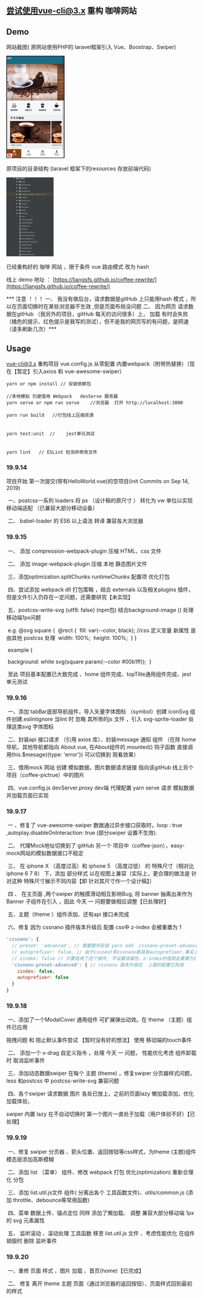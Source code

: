 ## 尝试使用vue-cli@3.x 重构 咖啡网站

## Demo

网站截图( 原网站使用PHP的 laravel框架引入 Vue、Boostrap、Swiper)

![coffee](/img/coffee.jpg)



原项目的目录结构 (laravel 框架下的resources 存放前端代码)

![coffee-directory](/img/coffee-directory.jpg)



已经重构好的 咖啡 网站  ，限于条件   vue 路由模式 改为  hash  

线上  demo   地址 ： [https://liangsfs.github.io/coffee-rewrite/](https://liangsfs.github.io/coffee-rewrite/)

***  注意 ！！！ 一、 我没有做后台，请求数据是gitHub 上只能用hash 模式 ，所以在页面切换时在某些浏览器不生效 ,但是页面布局没问题               二、 因为网页 请求数据在gitHub （我另外的项目，gitHub 每天的访问很多）上， 加载 有时会失败（橘色的提示、红色提示是我写的测试），但不是我的网页写的有问题，是网速 （请多刷新几次）***

 

## Usage

vue-cli@3.x 重构项目 vue.config.js 从零配置 内置webpack（附带热替换）（现在【暂定】引入axios 和 vue-awesome-swiper）

```
yarn or npm install // 安装依赖包

//本地模拟 仍是借用 Webpack   devServe 服务器   
yarn serve or npm run serve    //浏览器  打开 http://localhost:3000

yarn run build   //打包线上压缩资源 


yarn test:unit  //    jest单元测试


yarn lint   // ESLint 检测并修改文件
```

 

### 19.9.14     

  项目开始  第一次提交(带有HelloWorld.vue)的空项目(init   Commits on Sep 14, 2019)

​        一、postcss一系列 loaders  将  px  （设计稿的原尺寸 ） 转化为 vw  单位以实现 移动端适配  （已兼容大部分移动设备）

​        二、 babel-loader 的 ES6 以上语法 转译 兼容各大浏览器



### 19.9.15  

​               一、 添加  compression-webpack-plugin 压缩  HTML、css 文件

​                二、 添加 image-webpack-plugin 压缩 本地 静态图片文件

​                三、添加optimization.splitChunks    runtimeChunks 配置项  优化打包

​                四、尝试添加 webpack dll 打包策略 ，结合 externals 以及相关plugins 插件，但是文件引入仍存在一定问题，还需要研究【未实现】

​                五、postcss-write-svg {utf8: false} (npm包) 结合background-image () 处理 移动端1px问题

​                        e.g.  @svg square {
​                                             @rect {
​                                                 fill: var(--color, black);   //css  定义变量 新属性  是由其他 postcss 处理
​                                                 width: 100%;
​                                                height: 100%;
​                                              } 
​                                   }

​                        example {

​                                  background: white svg(square param(--color #00b1ff));
​                         }

​                        至此  项目基本配置已大致完成 、home  组件完成、topTitle通用组件完成、jest 单元测试 



### 19.9.16  

​                    一、添加 tabBar底部导航组件，导入矢量字体图标 （symbol）创建 iconSvg 组件创建.eslintignore  当lint 时 忽略  其所带的js 文件 ，引入 svg-sprite-loader 处理这类svg 字体图标

​                    二、封装api  接口请求 （引用 axios 库）、封装message 通知 组件 （在除 home 导航，其他导航都指向 About.vue,  在About组件的 mounted() 钩子函数 直接调用this.$mesage({type: 'error'})   可以切换到 观看效果）

​                   三、借用mock 网站 创建 模拟数据，图片数据请求链接 指向该gitHub 线上另个项目（coffee-pictrue）中的图片              

​                   四、vue.config.js devServer.proxy dev端 代理配置 yarn serve  请求 模拟数据并加载页面已实现



### 19.9.17    

​                 一 、修复了 vue-awesome-swiper  数据通过异步接口获取时，loop : true ,autoplay.disableOnInteraction: true (部分swiper 设置不生效).

​                 二、 代理Mock地址切换到了 gitHub 另一个 项目中（coffee-json），easy-mock网站的模拟数据接口不稳定 

​                 三、 在 iphone X （高度过高）和 iphone 5 （高度过低） 的 特殊尺寸（相对比 iphone 6 7 8）  下，添加 部分样式 以在视图上兼容（实际上，更合理的做法是 针对这种 特殊尺寸展示不同内容【即 针对其尺寸作一个设计稿】）

​                四 、 在主页面 ,两个swiper 的触摸滑动相互影响Bug, 将 banner 抽离出来作为Banner 子组件在引入 ，因此 今天  一 问题要做相应调整【已处理好】

​                五、主题（theme ）组件添加、还有api 接口未完成 

​                六、修复 因为 cssnano 插件版本升级后 配置       css中  z-index  会被重置为 1 

```javascript
'cssnano': {
  // preset: 'advanced', // 需要额外安装 yarn add  cssnano-preset-advanced --dev
  // autoprefixer: false, // 由于cssnext和cssnano都具有autoprefixer,事实上只需要一个
  // zindex: false // 只要启用了这个插件, 不设置该属性，z-index的值就会重置为1
  'cssnano-preset-advanced': { // cssnano 版本升级后  上面的配置已失效
    zindex: false,
    autoprefixer: false       
  }
}
```
 ### 19.9.18

​               一、添加了一个ModalCover  通用组件   可扩展弹出动效。在 theme （主题）组件已应用

拖拽问题 和  阻止默认事件尝试 【暂时没有好的想法】    使用 移动端的touch事件

​               二、 添加一个 v-drag  自定义指令  ，处理 今天  一 问题， 性能优化考虑  组件卸载时 取消监听事件

​               三、添加动态数据swiper 在每个 主题 (theme) ，修复swiper 分页器样式问题，less 和postcss 中  postcss-write-svg  兼容问题

​               四、各个swiper 请求数据 图片 各处已放上，之前的页面lazy 懒加载添加，优化加载体验，

swiper  内置 lazy  在不自动切换时 第一个图片一直处于加载（用户体验不好）【已处理】



### 19.9.19

​                一、修复 swiper 分页器 、箭头位置、返回按钮等css样式，为theme (主题)组件 模态层添加高斯模糊

​                二、添加  list （菜单） 组件、修改 webpack  打包 优化(optimization) 重新合理化 分包

​                三、添加 list.util.js文件  组件( 分离出各个 工具函数文件)、utils/common.js (添加 throttle、debounce等常用函数)

​                四、菜单 数据上传、锚点定位 同样 添加了懒加载、 调整 兼容大部分移动端 1px  的 svg  元素属性

​                五、 监听滚动 、滚动处理 工具函数 移至 list.util.js  文件  、考虑性能优化 在组件销毁时 删除 监听事件    

### 19.9.20

​                一、重修 页面 样式 、图片 加载 、首页(home)【已完成】

​               二、 修复 离开 theme 主题 页面（通过浏览器的返回按钮）、页面样式回到最初的样式